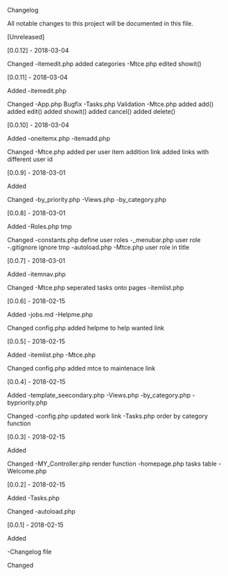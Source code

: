 Changelog

All notable changes to this project will be documented in this file.

[Unreleased]

[0.0.12] - 2018-03-04

Changed
-itemedit.php
  added categories
-Mtce.php
  edited showit()

[0.0.11] - 2018-03-04

Added
-itemedit.php

Changed
-App.php
  Bugfix
-Tasks.php
  Validation
-Mtce.php
  added add()
  added edit()
  added showit()
  added cancel()
  added delete()


[0.0.10] - 2018-03-04

Added
-oneitemx.php
-itemadd.php

Changed
-Mtce.php
  added per user item addition link
  added links with different user id

[0.0.9] - 2018-03-01

Added

Changed
-by_priority.php
-Views.php
-by_category.php

[0.0.8] - 2018-03-01

Added
-Roles.php
tmp

Changed
-constants.php
    define user roles
-_menubar.php
    user role
-.gitignore
    ignore tmp
-autoload.php
-Mtce.php
    user role in title

[0.0.7] - 2018-03-01

Added
-itemnav.php

Changed
-Mtce.php
    seperated tasks onto pages
-itemlist.php


[0.0.6] - 2018-02-15

Added
-jobs.md
-Helpme.php

Changed
config.php
  added helpme to help wanted link


[0.0.5] - 2018-02-15

Added
-itemlist.php
-Mtce.php

Changed
config.php
  added mtce to maintenace link


[0.0.4] - 2018-02-15

Added
-template_seecondary.php
-Views.php
-by_category.php
-bypriority.php

Changed
-config.php
    updated work link
-Tasks.php
    order by category function
    

[0.0.3] - 2018-02-15

Added

Changed
-MY_Controller.php
    render function
-homepage.php
    tasks table
-Welcome.php

[0.0.2] - 2018-02-15

Added
-Tasks.php

Changed
-autoload.php

[0.0.1] - 2018-02-15

Added

-Changelog file

Changed
